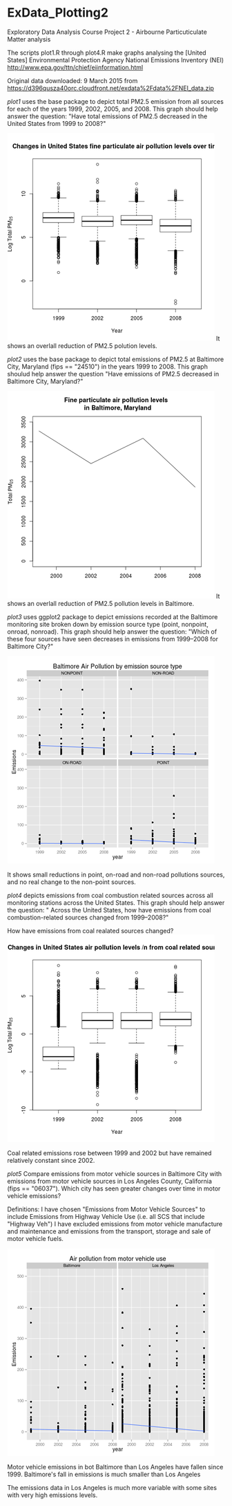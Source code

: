 # ExData_Plotting2
Exploratory Data Analysis Course Project 2 - Airbourne Particuticulate Matter analysis


The scripts plot1.R through plot4.R make graphs analysing the 
 [United States] Environmental Protection Agency National Emissions Inventory (NEI)
 http://www.epa.gov/ttn/chief/eiinformation.html

 Original data downloaded: 9 March 2015 from
 https://d396qusza40orc.cloudfront.net/exdata%2Fdata%2FNEI_data.zip


*plot1* uses the base package to depict total PM2.5 emission from all sources for each of the years 1999, 2002, 2005, and 2008. This graph should help answer the question: "Have total emissions of PM2.5 decreased in the United States from 1999 to 2008?"

![PM2.5 levels are, on average, falling across the Unitied States](plot1.png)
It shows an overlall reduction of PM2.5 polution levels. 


*plot2* uses the base package to depict total emissions of PM2.5 at Baltimore City, Maryland (fips == "24510") in the years  1999 to 2008.  This graph shoulud help answer the question "Have emissions of PM2.5 decreased in Baltimore City, Maryland?"

![PM2.5 levels are falling in Baltimore](plot2.png)
It shows an overlall reduction of PM2.5 pollution levels in Baltimore.


*plot3* uses ggplot2 package to depict emissions recorded at the Baltimore monitoring site broken down by emission source type (point, nonpoint, onroad, nonroad). This graph should help answer the question:
"Which of these four sources have seen decreases in emissions from 1999–2008 for Baltimore City?"

![In Baltimore point, on-road and non-road pollution levels fell slightly. No real change to non-point sources](plot3.png)

It shows small reductions in point, on-road and non-road pollutions sources, and no real change to the non-point sources.


*plot4* depicts emissions from coal combustion related sources across all monitoring stations across the United States.  This graph should help answer the question:
" Across the United States, how have emissions from coal combustion-related sources changed from 1999–2008?"

How have emissions from coal realated sources changed?
![Coal related emissions rose between 1999 and 2002 but have remained relatively constant since](plot4.png)

Coal related emissions rose between 1999 and 2002 but have remained relatively constant since 2002.


*plot5* Compare emissions from motor vehicle sources in Baltimore City with emissions from motor vehicle sources in Los Angeles County, California (fips == "06037"). Which city has seen greater changes over time in motor vehicle emissions?

Definitions: I have chosen "Emissions from Motor Vehicle Sources" to include Emissions from Highway Vehicle Use  (i.e. all SCS that include "Highway Veh")  I have excluded emissions from motor vehicle manufacture and maintenance and emissions from the transport, storage and sale of motor vehicle fuels.

![Baltimore vehicle emissions are lower overall, and have fell slightly.  Los Angeles vehicle emissions are higher and much more variable, over time and on average, have fallen more than Baltimore's](plot5.png)

Motor vehicle emissions in bot Baltimore than Los Angeles have fallen since 1999.
Baltimore's fall in emissions is much smaller than Los Angeles

The emissions data in Los Angeles is much more variable with some sites with very high emissions levels.
